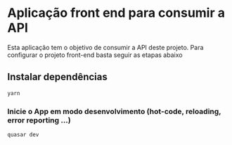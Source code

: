 # Aplicação front end para consumir a API
<p>Esta aplicação tem o objetivo de consumir a API deste projeto. Para configurar o projeto front-end basta seguir as etapas abaixo</p>

## Instalar dependências
```bash
yarn
```

### Inicie o App em modo desenvolvimento (hot-code, reloading, error reporting ...)
```bash
quasar dev
```
